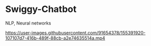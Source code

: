 # Swiggy-Chatbot
NLP, Neural networks


https://user-images.githubusercontent.com/91654378/155391920-107107d7-416b-489f-88cb-a2e74635514a.mp4

